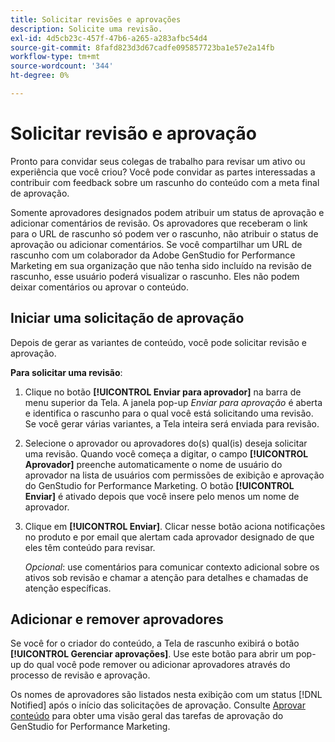 ```yaml
---
title: Solicitar revisões e aprovações
description: Solicite uma revisão.
exl-id: 4d5cb23c-457f-47b6-a265-a283afbc54d4
source-git-commit: 8fafd823d3d67cadfe095857723ba1e57e2a14fb
workflow-type: tm+mt
source-wordcount: '344'
ht-degree: 0%

---
```


# Solicitar revisão e aprovação

Pronto para convidar seus colegas de trabalho para revisar um ativo ou experiência que você criou? Você pode convidar as partes interessadas a contribuir com feedback sobre um rascunho do conteúdo com a meta final de aprovação.

Somente aprovadores designados podem atribuir um status de aprovação e adicionar comentários de revisão. Os aprovadores que receberam o link para o URL de rascunho só podem ver o rascunho, não atribuir o status de aprovação ou adicionar comentários. Se você compartilhar um URL de rascunho com um colaborador da Adobe GenStudio for Performance Marketing em sua organização que não tenha sido incluído na revisão de rascunho, esse usuário poderá visualizar o rascunho. Eles não podem deixar comentários ou aprovar o conteúdo.

## Iniciar uma solicitação de aprovação

Depois de gerar as variantes de conteúdo, você pode solicitar revisão e aprovação.

**Para solicitar uma revisão**:

1. Clique no botão **[!UICONTROL Enviar para aprovador]** na barra de menu superior da Tela. A janela pop-up _Enviar para aprovação_ é aberta e identifica o rascunho para o qual você está solicitando uma revisão. Se você gerar várias variantes, a Tela inteira será enviada para revisão.

1. Selecione o aprovador ou aprovadores do(s) qual(is) deseja solicitar uma revisão. Quando você começa a digitar, o campo **[!UICONTROL Aprovador]** preenche automaticamente o nome de usuário do aprovador na lista de usuários com permissões de exibição e aprovação do GenStudio for Performance Marketing. O botão **[!UICONTROL Enviar]** é ativado depois que você insere pelo menos um nome de aprovador.

1. Clique em **[!UICONTROL Enviar]**. Clicar nesse botão aciona notificações no produto e por email que alertam cada aprovador designado de que eles têm conteúdo para revisar.

   _Opcional_: use comentários para comunicar contexto adicional sobre os ativos sob revisão e chamar a atenção para detalhes e chamadas de atenção específicas.

## Adicionar e remover aprovadores

Se você for o criador do conteúdo, a Tela de rascunho exibirá o botão **[!UICONTROL Gerenciar aprovações]**. Use este botão para abrir um pop-up do qual você pode remover ou adicionar aprovadores através do processo de revisão e aprovação.

Os nomes de aprovadores são listados nesta exibição com um status [!DNL Notified] após o início das solicitações de aprovação. Consulte [Aprovar conteúdo](./approve-content.md) para obter uma visão geral das tarefas de aprovação do GenStudio for Performance Marketing.
